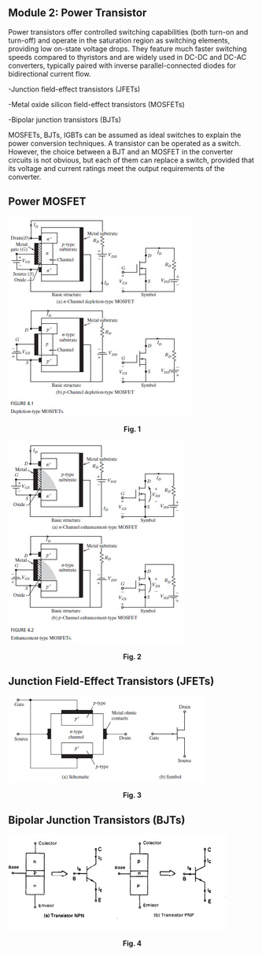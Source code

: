 ## Module 2: Power Transistor

Power transistors offer controlled switching capabilities (both turn-on and turn-off) and operate in the saturation region as switching elements, providing low on-state voltage drops. They feature much faster switching speeds compared to thyristors and are widely used in DC-DC and DC-AC converters, typically paired with inverse parallel-connected diodes for bidirectional current flow.

-Junction field-effect transistors (JFETs)

-Metal oxide silicon field-effect transistors (MOSFETs)

-Bipolar junction transistors (BJTs)

MOSFETs, BJTs, IGBTs can be assumed as ideal switches to explain the power conversion techniques. A transistor can be operated as a switch.
However, the choice between a BJT and an MOSFET in the converter circuits is not obvious, but each of them can replace a switch, provided that its voltage and current ratings meet the output requirements of the converter.
## Power MOSFET
  ![Imagen 1](Images/1.jpeg)
<p align="center"><b>Fig. 1</p>

  ![Imagen 2](Images/2.jpeg)
<p align="center"><b>Fig. 2</p>

## Junction Field-Effect Transistors (JFETs)
  ![Imagen 2](Images/4.png)
<p align="center"><b>Fig. 3</p>

## Bipolar Junction Transistors (BJTs)

  ![Imagen 3](Images/3.jpeg)
<p align="center"><b>Fig. 4</p>

